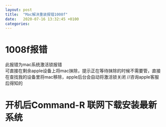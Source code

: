 ```yaml
---
layout: post
title:  "Mac解决重装报错1008f"
date:   2020-07-16 13:32:45 +0100
categories:
---
```


# 1008f报错  
此报错为mac系统激活锁报错  
可直接在剩余apple设备上将mac抹除，提示正在等待抹除的时候不需要管，直接在查找我的设备里将mac移除，apple后台会自动将激活锁关闭 //咨询apple客服后得知的  

# 开机后Command-R 联网下载安装最新系统  